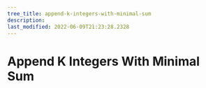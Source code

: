 ```yaml
---
tree_title: append-k-integers-with-minimal-sum
description: 
last_modified: 2022-06-09T21:23:28.2328
---
```


# Append K Integers With Minimal Sum
